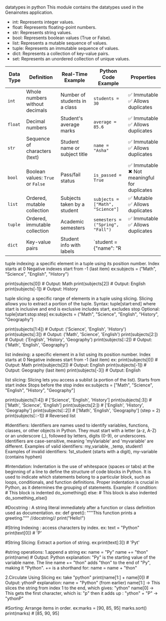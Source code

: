 datatypes in python
This module contains the datatypes used in the Genainotes application.
- int: Represents integer values.
- float: Represents floating-point numbers.
- str: Represents string values.
- bool: Represents boolean values (True or False).
- list: Represents a mutable sequence of values.
- tuple: Represents an immutable sequence of values.
- dict: Represents a collection of key-value pairs.
- set: Represents an unordered collection of unique values.


| Data Type | Definition                        | Real-Time Example             | Python Code Example              | Properties                                     |
| --------- | --------------------------------- | ----------------------------- | -------------------------------- | ---------------------------------------------- |
| `int`     | Whole numbers without decimals    | Number of students in a class | `students = 30`                  | ✅ Immutable<br>✅ Allows duplicates             |
| `float`   | Decimal numbers                   | Student's average marks       | `average = 85.6`                 | ✅ Immutable<br>✅ Allows duplicates             |
| `str`     | Sequence of characters (text)     | Student name or subject title | `name = "Asha"`                  | ✅ Immutable<br>✅ Allows duplicates             |
| `bool`    | Boolean values: `True` or `False` | Pass/fail status              | `is_passed = True`               | ✅ Immutable<br>✖ Not meaningful for duplicates |
| `list`    | Ordered, mutable collection       | Subjects taken by a student   | `subjects = ["Math", "Science"]` | ✅ Mutable<br>✅ Allows duplicates               |
| `tuple`   | Ordered, immutable collection     | Academic semesters            | `semesters = ("Spring", "Fall")` | ✅ Immutable<br>✅ Allows duplicates             |
| `dict`    | Key-value pairs                   | Student info with labels      | \`student = {"name": "R          |                                                |

tuple indexing:
a specific element in a tuple using its position number.
   Index starts at 0
   Negative indexes start from -1 (last item)
ex:subjects = ("Math", "Science", "English", "History")

print(subjects[0])   # Output: Math
print(subjects[2])   # Output: English
print(subjects[-1])  # Output: History


tuple slicing:
a specific range of elements in a tuple using slicing.
   Slicing allows you to extract a portion of the tuple.
   Syntax: tuple[start:end] where start is inclusive and end is exclusive
   includes start, excludes stop
   Optional: tuple[start:stop:step]
ex:subjects = ("Math", "Science", "English", "History", "Geography")

print(subjects[1:4])      # Output: ('Science', 'English', 'History')
print(subjects[:3])       # Output: ('Math', 'Science', 'English')
print(subjects[2:])       # Output: ('English', 'History', 'Geography')
print(subjects[::2])      # Output: ('Math', 'English', 'Geography')


list indexing:
a specific element in a list using its position number.
Index starts at 0
Negative indexes start from -1 (last item)
ex: print(subjects[0])   # Output: Math
print(subjects[2])   # Output: English
print(subjects[-1])  # Output: Geography (last item)
print(subjects[-3])  # Output: English

list slicing:
Slicing lets you access a sublist (a portion of the list).
Starts from start index
Stops before the stop index
ex:subjects = ["Math", "Science", "English", "History", "Geography"]

print(subjects[1:4])    # ['Science', 'English', 'History']
print(subjects[:3])     # ['Math', 'Science', 'English']
print(subjects[2:])     # ['English', 'History', 'Geography']
print(subjects[::2])    # ['Math', 'English', 'Geography'] (step = 2)
print(subjects[::-1])   # Reversed list

#Identifiers:
Identifiers are names used to identify variables, functions, classes, or other objects in Python.
   They must start with a letter (a-z, A-Z) or an underscore (_), followed by letters, digits (0-9), or underscores.
   Identifiers are case-sensitive, meaning 'myVariable' and 'myvariable' are different.
   Examples of valid identifiers: my_variable, _temp, student1
   Examples of invalid identifiers: 1st_student (starts with a digit), my-variable (contains hyphen)

#Intendation:
Indentation is the use of whitespace (spaces or tabs) at the beginning of a line to define the structure of code blocks in Python.
   It is used to indicate which statements belong to a particular block, such as loops, conditionals, and function definitions.
   Proper indentation is crucial in Python, as it determines the grouping of statements.
   Example:
   if condition:
       # This block is indented
       do_something()
   else:
       # This block is also indented
       do_something_else()


#Docstring : A string literal immediately after a function or class definition used as documentation.
ex:
def greet():
    """This function prints a greeting.""" //docstring//
    print("Hello!")

#String Indexing : access characters by index.
ex: text = "Python"
print(text[0])  # 'P'

#String Slicing: Extract a portion of string.
ex:print(text[:3])  # 'Pyt'

#string operations: 1.append a string
ex: name = "Py"
name += "thon"
print(name)  # Output: Python
explanation: "Py" is the starting value of the variable name.
The line name += "thon" adds "thon" to the end of "Py", making it "Python".
+= is a shorthand for: name = name + "thon"

2.Circulate Using Slicing
ex: take "python"
print(name[1:] + name[0])  # Output: ythonP
explanation: name = "Python" (from earlier)
name[1:] → This slices the string from index 1 to the end, which gives: "ython"
name[0] → This gets the first character, which is: "p"
then it adds up : "ython" + "P" → "ythonP"

#Sorting: Arrange items in order.
ex:marks = [90, 85, 95]
marks.sort()
print(marks)  # [85, 90, 95]

